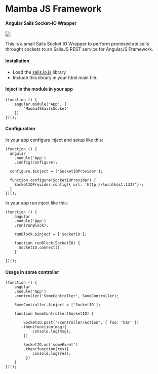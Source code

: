 # Mamba JS Framework
#### Angular Sails Socket-IO Wrapper

![](http://legalintelligence.cl/logo-mamba.png)

This is a small Sails Socket IO Wrapper to perform promised api calls throught sockets to an SailsJS REST service for AngularJS Framework.

#### Installation
- Load the [sails.io.js](https://github.com/balderdashy/sails.io.js) library
- Include this library in your html main file.

#### Inject in the module in your app

`````
(function () {
    angular.module('App', [
        'MambaJSSailsSocket'
    ])
})();
`````

#### Configuration
In your app configure inject and setup like this:

````
(function () {
  angular
    .module('App')
    .config(configure);

  configure.$inject = ['SocketIOProvider'];

  function configure(SocketIOProvider) {
    SocketIOProvider.config({ url: 'http://localhost:1337'});
  }
})();
`````

In your app run inject like this:

`````
(function () {
    angular
    .module('App')
    .run(runBlock);

    runBlock.$inject = ['SocketIO'];

    function runBlock(SocketIO) {
      SocketIO.connect()
    }

})();
`````

#### Usage in some controller


`````
(function () {
    angular
    .module('App')
    .controller('SomeController', SomeController);

    SomeController.$inject = ['SocketIO'];

    function SomeController(SocketIO) {

        SocketIO.post('/controller/action', { foo: 'bar' })
       .then(function(msg){
            console.log(msg);
        })

        SocketIO.on('someEvent')
        .then(function(res){
            console.log(res);
         })
    }
})();
`````

